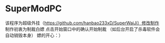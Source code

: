 # SuperModPC
该程序为超级外挂（https://github.com/hanbao233xD/SuperWaiJi）修改制作
制作初衷为制裁白嫖
点击开始窗口中的确认开始制裁
（如后台开启了杀毒软件会自动销毁本身）
嫖的开心：）
